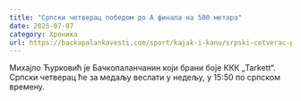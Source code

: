 ```yaml
---
title: "Српски четверац победом до А финала на 500 метара"
date: 2025-07-07
category: Хроника
url: https://backapalankavesti.com/sport/kajak-i-kanu/srpski-cetverac-pobedom-do-a-finala-na-500-metara/
---
```


Михајло Ћурковић је Бачкопаланчанин који брани боје ККК „Tarkett“. Српски четверац ће за медаљу веслати у недељу, у 15:50 по српском времену.
